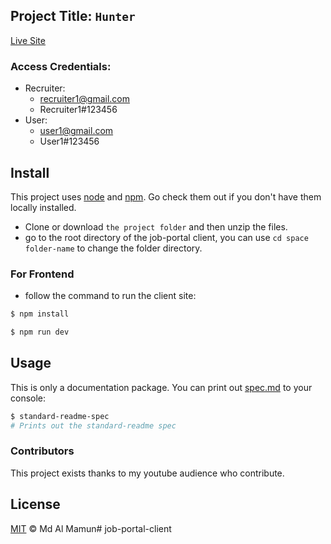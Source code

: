 ## Project Title: `Hunter`

[Live Site](https://hunter-iota.vercel.app/)

### Access Credentials:

-   Recruiter:
    -   recruiter1@gmail.com
    -   Recruiter1#123456
-   User:
    -   user1@gmail.com
    -   User1#123456
## Install

This project uses [node](http://nodejs.org) and [npm](https://npmjs.com). Go check them out if you don't have them locally installed.

- Clone or download `the project folder` and then unzip the files.
- go to the root directory of the job-portal client, you can use `cd space folder-name` to change the folder directory.

### For Frontend 
- follow the command to run the client site: 

```sh
$ npm install
```
```sh
$ npm run dev
```

## Usage

This is only a documentation package. You can print out [spec.md](spec.md) to your console:

```sh
$ standard-readme-spec
# Prints out the standard-readme spec
```

### Contributors

This project exists thanks to my youtube audience who contribute. 


## License

[MIT](LICENSE) © Md Al Mamun#   j o b - p o r t a l - c l i e n t  
 